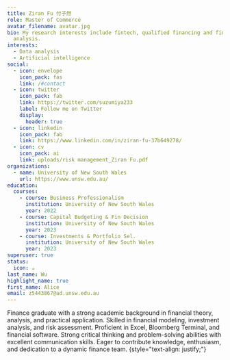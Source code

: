 ```yaml
---
title: Ziran Fu 付子然
role: Master of Commerce
avatar_filename: avatar.jpg
bio: My research interests include fintech, qualified financing and financial
  analysis.
interests:
  - Data analysis
  - Artificial intelligence
social:
  - icon: envelope
    icon_pack: fas
    link: /#contact
  - icon: twitter
    icon_pack: fab
    link: https://twitter.com/suzumiya233
    label: Follow me on Twitter
    display:
      header: true
  - icon: linkedin
    icon_pack: fab
    link: https://www.linkedin.com/in/ziran-fu-37b649278/
  - icon: cv
    icon_pack: ai
    link: uploads/risk management_Ziran Fu.pdf
organizations:
  - name: University of New South Wales
    url: https://www.unsw.edu.au/
education:
  courses:
    - course: Business Professionalism
      institution: University of New South Wales
      year: 2022
    - course: Capital Budgeting & Fin Decision
      institution: University of New South Wales
      year: 2023
    - course: Investments & Portfolio Sel.
      institution: University of New South Wales
      year: 2023
superuser: true
status:
  icon: ☕️
last_name: Wu
highlight_name: true
first_name: Alice
email: z5443867@ad.unsw.edu.au
---
```

Finance graduate with a strong academic background in financial theory, analysis, and practical application. Skilled in financial modeling, investment analysis, and risk assessment. Proficient in Excel, Bloomberg Terminal, and financial software. Strong critical thinking and problem-solving abilities with excellent communication skills. Eager to contribute knowledge, enthusiasm, and dedication to a dynamic finance team.
{style="text-align: justify;"}